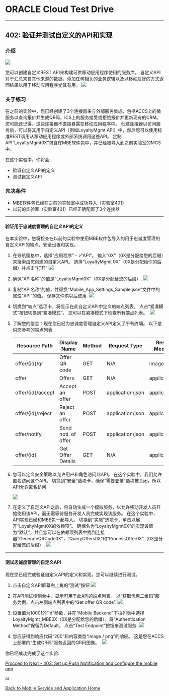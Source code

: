 # ORACLE Cloud Test Drive #
-----
## 402: 验证并测试自定义的API和实现 ##

### 介绍 ###
![](../common/images/mobile/mcsgs_dt_003_customapi.png)

您可以创建自定义REST API来构建可供移动应用程序使用的服务库。 自定义API对于汇总来自其他来源的数据，添加任何相关的业务逻辑以及以移动友好的方式返回结果以用于移动应用程序尤其有用。
![](../common/images/mobile/mcsgc_dt_004_api.png)

### 关于练习 ###
在之前的实验中，您已经创建了3个连接器来与外部服务集成，包括ACCS上的微服务以查询报价并生成QR码，ICS上的服务接受或拒绝报价并更新现有的CRM。 您可能还记得，这些连接器不直接暴露在移动应用程序中。 创建连接器以访问服务后，可以将其用于自定义API（例如LoyaltyMgmt API）中，然后您可以使用标准REST调用从移动应用程序或外部系统调用这些API。 定制API“LoyaltyMgmt0X”包含在MBE软件包中，并已经被导入到之前实验室的MCS中。

在这个实验中，你将会:
- 验证自定义API的定义
- 测试自定义API

### 先决条件 ###
- MBE软件包已经在之前的实验室中成功导入（实验室401）
- 以前的实验室（实验室401）已经正确配置了3个连接器

----
#### 验证用于忠诚度管理的自定义API的定义 ####
在本实验中，您将检查在以前的实验中使用MBE软件包导入的用于忠诚度管理的自定义API的端点，安全设置和实现。. 

1. 在导航窗格中，选择“应用程序” - >“API”。 输入“0X”（0X是分配给您的后缀）来搜索由您创建的自定义API。 选择“LoyaltyMgmt 0X”（0X是分配给你的后缀）并点击“打开”
![](../common/images/mobile/402-API_Navigate_and_Open.png)

2. 确保“API名称”的值是“LoyaltyMgmt0X”（0X是分配给您的后缀）.
![](../common/images/mobile/402-API_Verify_API_Name.png)

3. 复制“API名称”的值，并替换“Mobile_App_Settings_Sample.json”文件中的属性“API”的值。 保存文件供以后使用.
![](../common/images/mobile/402-API_Copy_To_Json.png)

4. 切换到“端点”选项卡，将显示在此自定义API中定义的端点列表。 点击“紧凑模式”按钮切换到“紧凑模式”。 您可以在紧凑模式下检查所有端点列表。.
![](../common/images/mobile/402-API_Check_Endpoints.png)

5. 了解您的信息：现在您已经为忠诚度管理自定义API定义了所有终端。 以下是供您参考的端点列表.

    | Resource Path     | Display Name          | Method | Request Type     | Response Media Type |
    | ----------------- | --------------------- | ------ | ---------------- | ------------------- |
    | offer/{id}/qr	    | Offer QR code         | GET    | N/A	        | image/png           |
    | offer	            | Offers	            | GET    | N/A	        | application/json    |
    | offer/{id}/accept | Accept an offer       | POST   | application/json | application/json    |
    | offer/{id}/reject | Reject an offer       | POST   | application/json | application/json    |
    | offer/notify      | Send noti. of offer   | POST   | application/json | application/json    |
    | offer/{id}        | Get Offer Details     | GET    | N/A	        | application/json    |

6. 您可以定义安全策略以允许用户和角色访问此API。 在这个实验中，我们允许匿名访问这个API。 切换到“安全”选项卡，确保“需要登录”选项被关闭，所以API允许匿名访问.

   ![](../common/images/mobile/402-API_Verify_Security.png)

7. 在定义了自定义API之后，将自动生成一个模拟服务，以允许移动开发人员开始使用该API，而无需等待服务开发人员完成实现该服务。 在这个实验中，API实现已经和MBE包一起导入。 切换到“实施”选项卡，单击以展开“LoyaltyMgmt0X的依赖项”。 确保名为“LoyaltyMgmt0X”的实现设置为“默认”，并且您可以在依赖项列表中找到连接器“GenerateQRCode0X”，“QueryOffers0X”和“ProcessOffer0X”（0X是分配给您的后缀）.
![](../common/images/mobile/402-API_Verify_Implementation.png)


----
#### 测试忠诚度管理的自定义API ####
现在您已经完成验证自定义API的定义和实现，您可以继续进行测试。

1. 点击自定义API屏幕右上角的“测试”按钮
![](../common/images/mobile/402-API_Open_Test.png)

2. 在API测试控制台中，显示可用于此API的端点列表。 以“获取优惠二维码”服务为例，点击左侧端点列表中的“Get offer QR code”.
![](../common/images/mobile/402-API_Test_Select_Endpoint.png)

3. 设置值为10001的“id”参数，并在“Mobile Backend”下拉列表中选择LoyaltyMgmt_MBE0X（0X是分配给您的后缀），将“Authentication Method”保留为Default。 点击“Test Endpoint”按钮来测试服务.
![](../common/images/mobile/402-API_Test_Prepare_Request.png)

4. 您应该得到响应代码“200”和内容类型“image / png”的响应。 这是您在ACCS上部署的“生成QR码”服务返回的QR码图像。.
![](../common/images/mobile/402-API_Test_Result.png)


你已经成功完成了这个实验.

[Procced to Next - 403: Set up Push Notification and configure the mobile app](403-MobileLab.md)

or

[Back to Mobile Service and Application Home](README.md)
